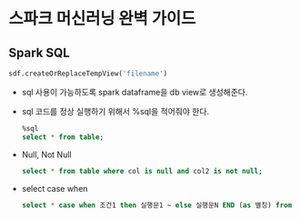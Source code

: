 # 스파크 머신러닝 완벽 가이드

## Spark SQL

```python
sdf.createOrReplaceTempView('filename')
```

- sql 사용이 가능하도록 spark dataframe을 db view로 생성해준다.

- sql 코드를 정상 실행하기 위해서 %sql을 적어줘야 한다.

  ```sql
  %sql
  select * from table;
  ```

- Null, Not Null

  ```sql
  select * from table where col is null and col2 is not null;
  ```

- select case when

  ```sql
  select * case when 조건1 then 실행문1 ~ else 실행문N END (as 별칭) from table;
  ```